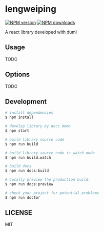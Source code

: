 # lengweiping

[![NPM version](https://img.shields.io/npm/v/lengweiping.svg?style=flat)](https://npmjs.org/package/lengweiping)
[![NPM downloads](http://img.shields.io/npm/dm/lengweiping.svg?style=flat)](https://npmjs.org/package/lengweiping)

A react library developed with dumi

## Usage

TODO

## Options

TODO

## Development

```bash
# install dependencies
$ npm install

# develop library by docs demo
$ npm start

# build library source code
$ npm run build

# build library source code in watch mode
$ npm run build:watch

# build docs
$ npm run docs:build

# Locally preview the production build.
$ npm run docs:preview

# check your project for potential problems
$ npm run doctor
```

## LICENSE

MIT
